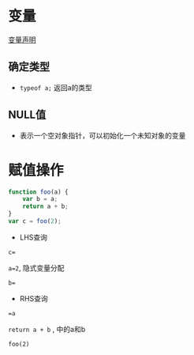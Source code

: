 # 变量

[变量声明](javascript_变量声明.md)

## 确定类型

- `typeof a;` 返回a的类型

## NULL值

- 表示一个空对象指针，可以初始化一个未知对象的变量

# 赋值操作

```javascript
function foo(a) {
    var b = a;
    return a + b;
}
var c = foo(2);
```

- LHS查询

`c=`

`a=2`, 隐式变量分配

`b=` 

- RHS查询

`=a`

`return a + b` , 中的a和b

`foo(2)`

